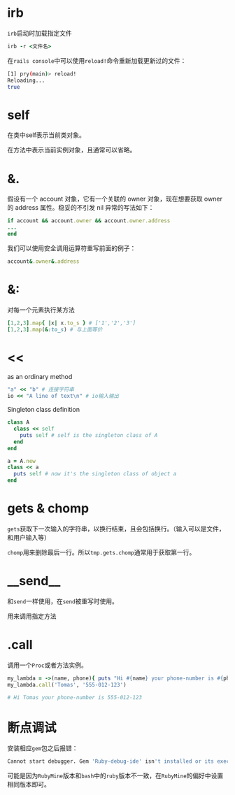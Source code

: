# irb

`irb`启动时加载指定文件

```ruby
irb -r <文件名>
```

在`rails console`中可以使用`reload!`命令重新加载更新过的文件：

```bash
[1] pry(main)> reload!
Reloading...
true
```

# self

在类中self表示当前类对象。

在方法中表示当前实例对象，且通常可以省略。

# &.

假设有一个 account 对象，它有一个关联的 owner 对象，现在想要获取 owner 的 address 属性。稳妥的不引发 nil 异常的写法如下：

```ruby
if account && account.owner && account.owner.address
...
end
```

我们可以使用安全调用运算符重写前面的例子：

```ruby
account&.owner&.address
```

# &:

对每一个元素执行某方法

```ruby
[1,2,3].map{ |x| x.to_s } # ['1','2','3']
[1,2,3].map(&:to_s) # 与上面等价
```

# <<

as an ordinary method

```ruby
"a" << "b" # 连接字符串
io << "A line of text\n" # io输入输出
```

Singleton class definition

```ruby
class A
  class << self
    puts self # self is the singleton class of A
  end
end

a = A.new
class << a
  puts self # now it's the singleton class of object a
end
```

# gets & chomp

`gets`获取下一次输入的字符串，以换行结束，且会包括换行。（输入可以是文件，和用户输入等）

`chomp`用来删除最后一行。所以`tmp.gets.chomp`通常用于获取第一行。

# _\_send\_\_

和`send`一样使用，在`send`被重写时使用。

用来调用指定方法

# .call

调用一个`Proc`或者方法实例。

```ruby
my_lambda = ->(name, phone){ puts "Hi #{name} your phone-number is #{phone}" }
my_lambda.call('Tomas', '555-012-123')

# Hi Tomas your phone-number is 555-012-123
```

# 断点调试

安装相应`gem`包之后报错：

```bash
Cannot start debugger. Gem 'Ruby-debug-ide' isn't installed or its executable script 'rdebug-ide' doesn't exist.
```

可能是因为`RubyMine`版本和`bash`中的`ruby`版本不一致，在`RubyMine`的偏好中设置相同版本即可。

